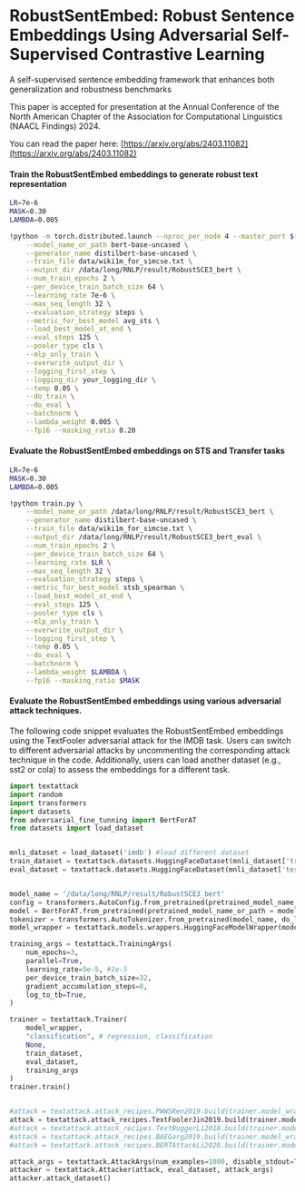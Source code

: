 # RobustSentEmbed: Robust Sentence Embeddings Using Adversarial Self-Supervised Contrastive Learning

A self-supervised sentence embedding framework that enhances both generalization and robustness benchmarks

This paper is accepted for presentation at the Annual Conference of the North American Chapter of the Association for Computational Linguistics (NAACL Findings) 2024. 

You can read the paper here:  [https://arxiv.org/abs/2403.11082](https://arxiv.org/abs/2403.11082)


#### Train the RobustSentEmbed embeddings to generate robust text representation
```bash
LR=7e-6
MASK=0.30
LAMBDA=0.005

!python -m torch.distributed.launch --nproc_per_node 4 --master_port $(expr $RANDOM + 1000) train.py \
    --model_name_or_path bert-base-uncased \
    --generator_name distilbert-base-uncased \
    --train_file data/wiki1m_for_simcse.txt \
    --output_dir /data/long/RNLP/result/RobustSCE3_bert \
    --num_train_epochs 2 \
    --per_device_train_batch_size 64 \
    --learning_rate 7e-6 \
    --max_seq_length 32 \
    --evaluation_strategy steps \
    --metric_for_best_model avg_sts \
    --load_best_model_at_end \
    --eval_steps 125 \
    --pooler_type cls \
    --mlp_only_train \
    --overwrite_output_dir \
    --logging_first_step \
    --logging_dir your_logging_dir \
    --temp 0.05 \
    --do_train \
    --do_eval \
    --batchnorm \
    --lambda_weight 0.005 \
    --fp16 --masking_ratio 0.20
```

#### Evaluate the RobustSentEmbed embeddings on STS and Transfer tasks
```bash
LR=7e-6
MASK=0.30
LAMBDA=0.005

!python train.py \
    --model_name_or_path /data/long/RNLP/result/RobustSCE3_bert \
    --generator_name distilbert-base-uncased \
    --train_file data/wiki1m_for_simcse.txt \
    --output_dir /data/long/RNLP/result/RobustSCE3_bert_eval \
    --num_train_epochs 2 \
    --per_device_train_batch_size 64 \
    --learning_rate $LR \
    --max_seq_length 32 \
    --evaluation_strategy steps \
    --metric_for_best_model stsb_spearman \
    --load_best_model_at_end \
    --eval_steps 125 \
    --pooler_type cls \
    --mlp_only_train \
    --overwrite_output_dir \
    --logging_first_step \
    --temp 0.05 \
    --do_eval \
    --batchnorm \
    --lambda_weight $LAMBDA \
    --fp16 --masking_ratio $MASK

```

#### Evaluate the RobustSentEmbed embeddings using various adversarial attack techniques.
The following code snippet evaluates the RobustSentEmbed embeddings using the TextFooler adversarial attack for the IMDB task. Users can switch to different adversarial attacks by uncommenting the corresponding attack technique in the code. Additionally, users can load another dataset (e.g., sst2 or cola) to assess the embeddings for a different task.

```python
import textattack
import random
import transformers
import datasets
from adversarial_fine_tunning import BertForAT
from datasets import load_dataset


mnli_dataset = load_dataset('imdb') #load different dataset
train_dataset = textattack.datasets.HuggingFaceDataset(mnli_dataset['train'].shuffle())
eval_dataset = textattack.datasets.HuggingFaceDataset(mnli_dataset['test'].shuffle())


model_name = '/data/long/RNLP/result/RobustSCE3_bert'
config = transformers.AutoConfig.from_pretrained(pretrained_model_name_or_path = model_name, num_labels=num_labels)
model = BertForAT.from_pretrained(pretrained_model_name_or_path = model_name, config=config)         
tokenizer = transformers.AutoTokenizer.from_pretrained(model_name, do_lower_case= True)
model_wrapper = textattack.models.wrappers.HuggingFaceModelWrapper(model, tokenizer)

training_args = textattack.TrainingArgs(
    num_epochs=3,
    parallel=True,
    learning_rate=5e-5, #1e-5
    per_device_train_batch_size=32,
    gradient_accumulation_steps=8,
    log_to_tb=True,
)

trainer = textattack.Trainer(
    model_wrapper,
    "classification", # regression, classification
    None,
    train_dataset,
    eval_dataset,
    training_args
)
trainer.train()


#attack = textattack.attack_recipes.PWWSRen2019.build(trainer.model_wrapper)
attack = textattack.attack_recipes.TextFoolerJin2019.build(trainer.model_wrapper)
#attack = textattack.attack_recipes.TextBuggerLi2018.build(trainer.model_wrapper)
#attack = textattack.attack_recipes.BAEGarg2019.build(trainer.model_wrapper)
#attack = textattack.attack_recipes.BERTAttackLi2020.build(trainer.model_wrapper)

attack_args = textattack.AttackArgs(num_examples=1000, disable_stdout=True)
attacker = textattack.Attacker(attack, eval_dataset, attack_args)
attacker.attack_dataset()
```
